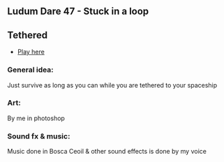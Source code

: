 ## Ludum Dare 47 - Stuck in a loop

## Tethered

* [Play here](https://aerosolswe.github.io/LD47-StuckInALoop/)

### General idea:
Just survive as long as you can while you are tethered to your spaceship

### Art:
By me in photoshop

### Sound fx & music:
Music done in Bosca Ceoil & other sound effects is done by my voice
